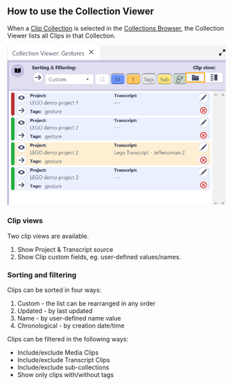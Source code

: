 ## How to use the Collection Viewer

When a [Clip Collection](clip-collections.md) is selected in the [Collections Browser](collections-browser.md), the Collection Viewer lists all Clips in that Collection.

[![Collection Viewer](images/collections/collection-viewer.png)](images/collections/collection-viewer.png)

### Clip views

Two clip views are available.

1. Show Project & Transcript source
2. Show Clip custom fields, eg. user-defined values/names.

### Sorting and filtering

Clips can be sorted in four ways:

1. Custom - the list can be rearranged in any order
2. Updated - by last updated
3. Name - by user-defined name value
4. Chronological - by creation date/time

Clips can be filtered in the following ways:

- Include/exclude Media Clips
- Include/exclude Transcript Clips
- Include/exclude sub-collections
- Show only clips with/without tags
